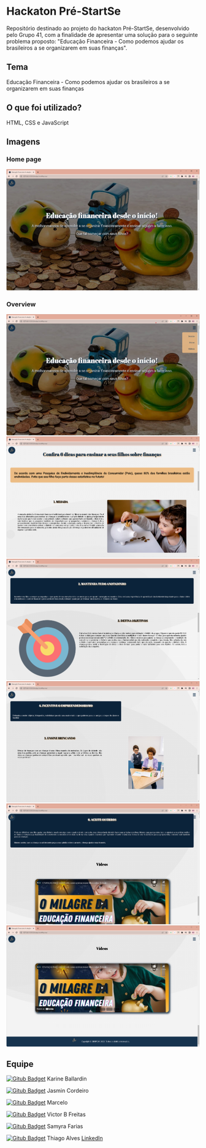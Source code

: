 # Hackaton Pré-StartSe
 
Repositório destinado ao projeto do hackaton Pré-StartSe, desenvolvido pelo Grupo 41, com a finalidade de apresentar uma solução para o seguinte problema proposto: "Educação Financeira -  Como podemos ajudar os brasileiros a se organizarem em suas finanças".

## Tema

Educação Financeira -  Como podemos ajudar os brasileiros a se organizarem em suas finanças

## O que foi utilizado?

HTML, CSS e JavaScript

## Imagens

### Home page
![Homepage image](https://github.com/ineBallardin/proj.-ed.-finan/blob/main/Imagens/img-readme/01.png)

### Overview
![Post show](https://github.com/ineBallardin/proj.-ed.-finan/blob/main/Imagens/img-readme/07.png)
![Post show](https://github.com/ineBallardin/proj.-ed.-finan/blob/main/Imagens/img-readme/02.png)
![Post show](https://github.com/ineBallardin/proj.-ed.-finan/blob/main/Imagens/img-readme/03.png)
![Post show](https://github.com/ineBallardin/proj.-ed.-finan/blob/main/Imagens/img-readme/04.png)
![Post show](https://github.com/ineBallardin/proj.-ed.-finan/blob/main/Imagens/img-readme/05.png)
![Post show](https://github.com/ineBallardin/proj.-ed.-finan/blob/main/Imagens/img-readme/06.png)



## Equipe

[![Gitub Badget](https://img.shields.io/badge/GitHub-100000?style=for-the-badge&logo=github&logoColor=white&linkhttps://github.com/ineBallardin)](https://github.com/ineBallardin) Karine Ballardin

[![Gitub Badget](https://img.shields.io/badge/GitHub-100000?style=for-the-badge&logo=github&logoColor=white&linkhttps://github.com/Jassminand)](https://github.com/Jassminand) Jasmin Cordeiro

[![Gitub Badget](https://img.shields.io/badge/GitHub-100000?style=for-the-badge&logo=github&logoColor=white&linkhttps://github.com/Marcelos161)](https://github.com/Marcelos161) Marcelo

[![Gitub Badget](https://img.shields.io/badge/GitHub-100000?style=for-the-badge&logo=github&logoColor=white&linkhttps://github.com/VictorBFreitas)](https://github.com/VictorBFreitas) Victor B Freitas

[![Gitub Badget](https://img.shields.io/badge/GitHub-100000?style=for-the-badge&logo=github&logoColor=white&linkhttps://github.com/samyrafariass)](https://github.com/samyrafariass) Samyra Farias

[![Gitub Badget](https://img.shields.io/badge/GitHub-100000?style=for-the-badge&logo=github&logoColor=white&linkhttps://github.com/allvesdev)](https://github.com/allvesdev) Thiago Alves [LinkedIn](https://www.linkedin.com/in/allves/)
